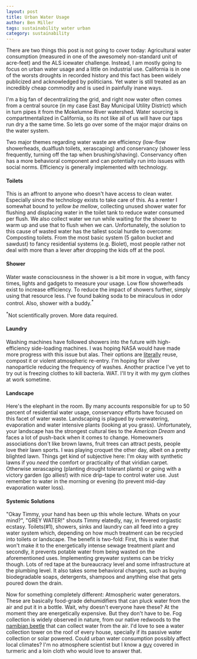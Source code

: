 ```yaml
---
layout: post
title: Urban Water Usage
author: Ben Miller
tags: sustainability water urban
category: sustainability
---
```


There are two things this post is not going to cover today: Agricultural water consumption (measured in one of the awesomely non-standard unit of acre-feet) and the ALS icewater challenge. Instead, I am mostly going to focus on urban water usage and a little on industrial use. California is in one of the worsts droughts in recorded history and this fact has been widely publicized and acknowledged by politicians. Yet water is still treated as an incredibly cheap commodity and is used in painfully inane ways. 

I'm a big fan of decentralizing the grid, and right now water often comes from a central source (in my case East Bay Municipal Utility District) which in turn pipes it from the Mokelumne River watershed. Water sourcing is compartmentalized in California, so its not like all of us will have our taps run dry a the same time. So lets go over some of the major major drains on the water system.

Two major themes regarding water waste are efficiency (low-flow showerheads, dualflush toilets, xerascaping) and conservancy (shower less frequently, turning off the tap when brushing/shaving). Conservancy often has a more behavioral component and can potentially run into issues with social norms. Efficiency is generally implemented with technology. 

#### Toilets

This is an affront to anyone who doesn't have access to clean water. Especially since the technology exists to take care of this. As a renter I somewhat bound to _yellow be mellow_, collecting unused shower water for flushing and displacing water in the toilet tank to reduce water consumed per flush. We also collect water we run while waiting for the shower to warm up and use that to flush when we can. Unfortunately, the solution to this cause of wasted water has the tallest social hurdle to overcome: Composting toilets. From the most basic system (5 gallon bucket and sawdust) to fancy residential systems (e.g. Biolet), most people rather not deal with more than a lever after dropping the kids off at the pool. 

#### Shower

Water waste consciousness in the shower is a bit more in vogue, with fancy times, lights and gadgets to measure your usage. Low flow showerheads exist to increase efficiency. To reduce the impact of showers further, simply using that resource less. I've found baking soda to be miraculous in odor control. Also, shower with a buddy.<sup>*</sup>

<sup>*</sup>Not scientifically proven. More data required.

#### Laundry

Washing machines have followed showers into the future with high-efficiency side-loading machines. I was hoping NASA would have made more progress with this issue but alas. Their options are [literally](http://www.nasa.gov/vision/space/livinginspace/Astronaut_Laundry.html) reuse, compost it or violent atmospheric re-entry. I'm hoping for silver nanoparticle reducing the frequency of washes. Another practice I've yet to try out is freezing clothes to kill bacteria. WAT. I'll try it with my gym clothes at work sometime. 

#### Landscape

Here's the elephant in the room. By many accounts responsible for up to 50 percent of residential water usage, conservancy efforts have focused on this facet of water waste. Landscaping is plagued by overwatering, evaporation and water intensive plants (looking at you grass). Unfortunately, your landscape has the strongest cultural ties to the _American Dream_ and faces a lot of push-back when it comes to change. Homeowners associations don't like brown lawns, fruit trees can attract pests, people love their lawn sports. I was playing croquet the other day, albeit on a pretty blighted lawn. Things get kind of subjective here: I'm okay with synthetic lawns if you _need_ the comfort or practicality of that viridian carpet. Otherwise xerascaping (planting drought tolerant plants) or going with a victory garden (go allies!) with nice drip-tape to control water use. Just remember to water in the morning or evening (to prevent mid-day evaporation water loss). 

#### Systemic Solutions

"Okay Timmy, your hand has been up this whole lecture. Whats on your mind?", "GREY WATER!" shouts Timmy elatedly, nay, in fevered orgiastic ecstasy. Toilets(#1), showers, sinks and laundry can all feed into a grey water system which, depending on how much treatment can be recycled into toilets or landscape. The benefit is two-fold: First, this is water that won't make it to the energetically intense sewage treatment plant and secondly, it prevents potable water from being wasted on the aforementioned uses. Implementing greywater systems can be tricky though. Lots of red tape at the bureaucracy level and some infrastructure at the plumbing level. It also takes some behavioral changes, such as buying biodegradable soaps, detergents, shampoos and anything else that gets poured down the drain. 

Now for something completely different: Atmospheric water generators. These are basically food-grade dehumidifiers that can pluck water from the air and put it in a bottle. Wait, why doesn't everyone have these? At the moment they are energetically expensive. But they don't have to be. Fog collection is widely observed in nature, from our native redwoods to the [namibian beetle](https://en.wikipedia.org/wiki/Namib_Desert_beetle) that can collect water from the air. I'd love to see a water collection tower on the roof of every house, specially if its passive water collection or solar powered. Could urban water consumption possibly affect local climates? I'm no atmosphere scientist but I know a [guy](http://biomicromet.ucdavis.edu/CurrentGrads.html "Dave Pyles") covered in turmeric and a loin cloth who would love to answer that.